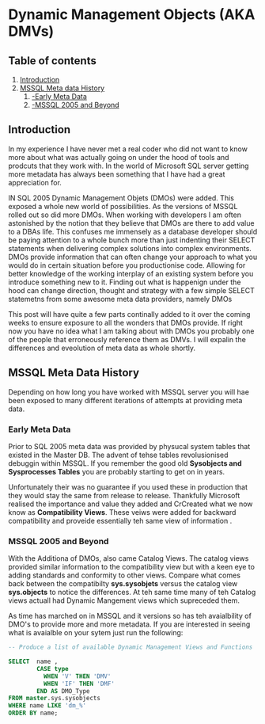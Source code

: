 # Dynamic Management Objects (AKA DMVs)

## Table of contents
1. [Introduction](#introduction)
2. [MSSQL Meta data History](#history)
    1. [-Early Meta Data](#earlymetadata)
    2. [-MSSQL 2005 and Beyond](#beyond)

<a name="introduction"></a>

## Introduction

In my experience I have never met a real coder who did not want to know more about what was actually going on under the hood of tools and prodcuts that they work with. In the world of Microsoft SQL server getting more metadata has always been something that I have had a great appreciation for.

IN SQL 2005 Dynamic Management Objets (DMOs) were added.  This exposed a whole new world of possibilities. As the versions of MSSQL rolled out so did more DMOs. When working with developers I am often astonished by the notion that they believe that DMOs are there to add value to a DBAs life.  This confuses me immensely as a database developer should be paying attention to a whole bunch more than just indenting their SELECT statements when delivering complex solutions into complex environments.  DMOs provide information that can often change your approach to what you would do in certain situation before you productionise code.  Allowing for better knowledge of the working interplay of an existing system before you introduce something new to it.  Finding out what is happenign under the hood can change direction, thought and strategy with a few simple  SELECT statemetns from some awesome meta data providers, namely DMOs

This post will have quite a few parts continally added to it over the coming weeks to ensure exposure to all the wonders that DMOs provide.  If right now you have no idea what I am talking about with DMOs you probably one of the people that erroneously reference them as DMVs.  I will expalin the differences and eveolution of meta data as whole shortly.

<a name="history"></a>

## MSSQL Meta Data History

Depending on how long you have worked with MSSQL server you will hae been exposed to many different iterations of attempts at providing meta data.

<a name="earlymetadata"></a>

### Early Meta Data 

Prior to SQL 2005 meta data was provided by physucal system tables that existed in the Master DB.  The advent of tehse tables revolusionised debuggin within MSSQL. If you remember the good old **Sysobjects and Sysprocesses Tables** you are probably starting to get on in years.

Unfortunately their was no guarantee if you used these in production that they would stay the same from release to release.  Thankfully Microsoft realised the importance and value they added and CrCreated what we now know as **Compatibility Views**. These veiws were added for backward compatibility and proveide essentially teh same view of information .

<a name="beyond"></a>

### MSSQL 2005 and Beyond

With the Additiona of DMOs, also came Catalog Views.  The catalog views provided similar information to the compatibility view but with a keen eye to adding standards and conformity to other views.  Compare what comes back between the compatibilty **sys.sysobjets** versus the catalog view **sys.objects** to notice the differences.  At teh same time many of teh Catalog views actuall had Dynamic Mangement views which supreceded them.

As time has marched on in MSSQL and it versions so has teh avaialbility of DMO's to provide more and more metadata.  If you are interested in seeing what is avaialble on your sytem just run the following:

```sql
-- Produce a list of available Dynamic Management Views and Functions

SELECT  name ,         
        CASE type           
          WHEN 'V' THEN 'DMV'           
          WHEN 'IF' THEN 'DMF'         
        END AS DMO_Type
FROM master.sys.sysobjects
WHERE name LIKE 'dm_%' 
ORDER BY name;

```
 
 
  